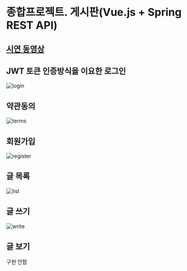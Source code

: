 # 종합프로젝트. 게시판(Vue.js + Spring REST API)
## [시연 동영상](https://www.youtube.com/watch?v=g9589hDJdD4)

## JWT 토큰 인증방식을 이요한 로그인 
![login](https://user-images.githubusercontent.com/111489860/235628081-4d8e9bf4-da73-4c4e-8655-47f74405dec0.PNG)

## 약관동의 
![terms](https://user-images.githubusercontent.com/111489860/235628443-df364c90-6e49-421c-86da-02a2f6c9cb07.PNG)

## 회원가입
![register](https://user-images.githubusercontent.com/111489860/235628804-ceb7c3aa-7431-437e-829e-e2a19517c6c6.PNG)

## 글 목록
![list](https://user-images.githubusercontent.com/111489860/235627376-9ed56cf0-0dee-46d0-855c-6b68bbdb4920.PNG)<br/>

## 글 쓰기
![write](https://user-images.githubusercontent.com/111489860/235629185-fd4592cd-4c42-4362-9c9d-947fa2eba923.PNG)

## 글 보기
 구현 안함

